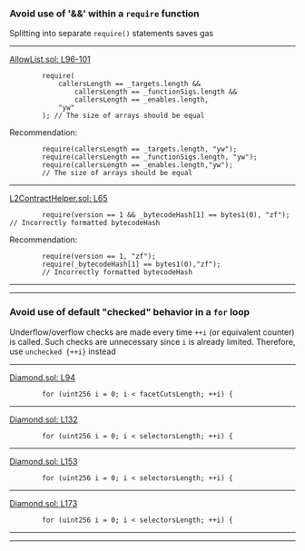 ### Avoid use of '&&' within a `require` function
Splitting into separate `require()` statements saves gas
___
[AllowList.sol: L96-101](https://github.com/code-423n4/2022-10-zksync/blob/4db6c596931a291b17a4e0e2929adf810a4a0eed/ethereum/contracts/common/AllowList.sol#L96-L101)
```solidity
        require(
            callersLength == _targets.length &&
                callersLength == _functionSigs.length &&
                callersLength == _enables.length,
            "yw"
        ); // The size of arrays should be equal
```
Recommendation:
```solidity
        require(callersLength == _targets.length, "yw");
        require(callersLength == _functionSigs.length, "yw");
        require(callersLength == _enables.length,"yw");
        // The size of arrays should be equal
```
___
[L2ContractHelper.sol: L65](https://github.com/code-423n4/2022-10-zksync/blob/4db6c596931a291b17a4e0e2929adf810a4a0eed/ethereum/contracts/common/L2ContractHelper.sol#L65)
```solidity
        require(version == 1 && _bytecodeHash[1] == bytes1(0), "zf"); // Incorrectly formatted bytecodeHash
```
Recommendation:
```solidity
        require(version == 1, "zf");
        require(_bytecodeHash[1] == bytes1(0),"zf");
        // Incorrectly formatted bytecodeHash
```
___
___

### Avoid use of default "checked" behavior in a `for` loop
Underflow/overflow checks are made every time `++i` (or equivalent counter) is called. Such checks are unnecessary since `i` is already limited. Therefore, use `unchecked {++i}` instead
___
[Diamond.sol: L94](https://github.com/code-423n4/2022-10-zksync/blob/4db6c596931a291b17a4e0e2929adf810a4a0eed/ethereum/contracts/zksync/libraries/Diamond.sol#L94)
```solidity
        for (uint256 i = 0; i < facetCutsLength; ++i) {
```
___
[Diamond.sol: L132](https://github.com/code-423n4/2022-10-zksync/blob/4db6c596931a291b17a4e0e2929adf810a4a0eed/ethereum/contracts/zksync/libraries/Diamond.sol#L132)
```solidity
        for (uint256 i = 0; i < selectorsLength; ++i) {
```
___
[Diamond.sol: L153](https://github.com/code-423n4/2022-10-zksync/blob/4db6c596931a291b17a4e0e2929adf810a4a0eed/ethereum/contracts/zksync/libraries/Diamond.sol#L153)
```solidity
        for (uint256 i = 0; i < selectorsLength; ++i) {
```
___
[Diamond.sol: L173](https://github.com/code-423n4/2022-10-zksync/blob/4db6c596931a291b17a4e0e2929adf810a4a0eed/ethereum/contracts/zksync/libraries/Diamond.sol#L173)
```solidity
        for (uint256 i = 0; i < selectorsLength; ++i) {
```
___
___
